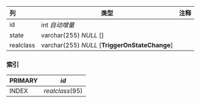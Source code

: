 | 列        | 类型                                           | 注释 |
| :-------- | ---------------------------------------------- | ---- |
| id        | int *自动增量*                                 |      |
| state     | varchar(255) *NULL* []                         |      |
| realclass | varchar(255) *NULL* [**TriggerOnStateChange**] |      |

### 索引

| PRIMARY | *id*            |
| :------ | --------------- |
| INDEX   | *realclass*(95) |